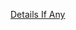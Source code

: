 [Details If Any](https://github.com/deathbybandaid/piholeparser/blob/master/RecentRunLogs/parsingscripts/AyucatPowerful.md)

